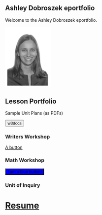 ## Ashley Dobroszek eportfolio

Welcome to the Ashley Dobroszek eportfolio.


<img src="photo.PNG" alt="drawing" width="150"/>



## Lesson Portfolio

Sample Unit Plans (as PDFs)

<input type="button" onclick="window.location.href='https://www.w3docs.com';" value="w3docs" />


### Writers Workshop

<a href="{{ site.github.repository_url }}" class="btn">A button</a>

### Math Workshop

<button style="background-color: blue;" href="{{ site.github.repository_url }}" type="button">
I am a blue button!
</button>

### Unit of Inquiry




# [Resume](Resume_Ashley_Dobroszek.pdf)
